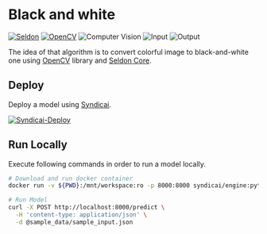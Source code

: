 # Black and white
[![Seldon](https://img.shields.io/badge/Engine-Seldon-F7B955)](https://www.seldon.io/)
[![OpenCV](https://img.shields.io/badge/Framework-OpenCV-79FFE1)](https://opencv.org/)
![Computer Vision](https://img.shields.io/badge/Type-Computer%20Vision-79FFE1)
![Input](https://img.shields.io/badge/Input-JSON%20(base64)-79FFE1)
![Output](https://img.shields.io/badge/Output-JSON%20(base64)-79FFE1)

The idea of that algorithm is to convert colorful image to black-and-white one using [OpenCV](https://opencv.org/) library and [Seldon Core](https://seldon.io).


## Deploy 
Deploy a model using [Syndicai](https://syndic.ai).

[![Syndicai-Deploy](https://laskowskidesign.com/sai/syndicai-deploy-button.svg)]()




## Run Locally
Execute following commands in order to run a model locally.
```bash
# Download and run docker container
docker run -v ${PWD}:/mnt/workspace:ro -p 8000:8000 syndicai/engine:python3.7 local

# Run Model
curl -X POST http://localhost:8000/predict \
  -H 'content-type: application/json' \
  -d @sample_data/sample_input.json
```
